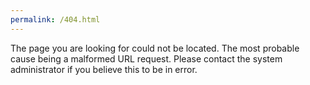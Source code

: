 ```yaml
---
permalink: /404.html
---
```

The page you are looking for could not be located. The most probable cause being a malformed URL request. Please contact the system administrator if you believe this to be in error.
